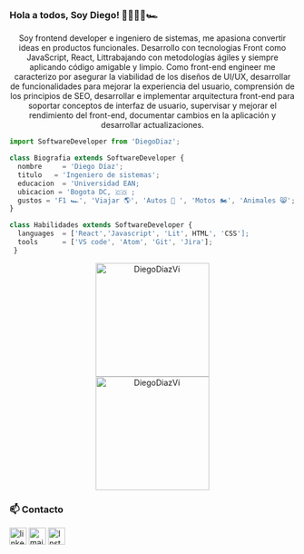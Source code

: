 ### Hola a todos, Soy Diego! 👋👨🏽‍💻🏎
<html>
<p align="center">
         Soy frontend developer e ingeniero de sistemas, me apasiona convertir ideas en productos funcionales. Desarrollo con tecnologias Front como JavaScript, React, Littrabajando con metodologías ágiles y siempre aplicando código amigable y limpio. Como front-end engineer me caracterizo por asegurar la viabilidad de los diseños de UI/UX, desarrollar de funcionalidades para mejorar la experiencia del usuario, comprensión de los principios de SEO, desarrollar e implementar arquitectura front-end para soportar conceptos de interfaz de usuario, supervisar y mejorar el rendimiento del front-end, documentar cambios en la aplicación y desarrollar actualizaciones.

</p>

```js
import SoftwareDeveloper from 'DiegoDiaz';

class Biografia extends SoftwareDeveloper {
  nombre     = 'Diego Díaz';
  titulo   = 'Ingeniero de sistemas';
  educacion  = 'Universidad EAN;
  ubicacion = 'Bogota DC, 🇨🇴 ;
  gustos = 'F1 🏎', 'Viajar 🌎', 'Autos 🚗 ', 'Motos 🏍', 'Animales 😸';
}

class Habilidades extends SoftwareDeveloper {
  languages  = ['React','Javascript', 'Lit', HTML', 'CSS'];
  tools      = ['VS code', 'Atom', 'Git', 'Jira'];
 }
```
<p align="center">
  <img src="https://github-readme-stats.vercel.app/api?username=DiegoDiazVi&show_icons=true&theme=dracula"" alt="DiegoDiazVi" height="200px"/> 
   <br>
  <img src="https://github-readme-stats.vercel.app/api/top-langs?username=DiegoDiazVi&langs_count=10&show_icons=true&locale=en&layout=compact&theme=dracula" alt="DiegoDiazVi" height="200px"/>
</p>

                                                                                                                             
 ### 📫 Contacto
<!--[![LinkedIn](https://www.vectorlogo.zone/logos/linkedin/linkedin-icon.svg "quan-le-5932b8160")](https://www.linkedin.com/in/quan-le-5932b8160/)-->
<a href="https://www.linkedin.com/in/diego-esteban-d%C3%ADaz-vivas-3009a3169/"><img src="https://www.vectorlogo.zone/logos/linkedin/linkedin-icon.svg" width="30px" alt="linkedin"></a>
<a href="mailto:ddiazvi29075@universidadean.edu.co"><img src="https://www.vectorlogo.zone/logos/gmail/gmail-icon.svg" width="30px" alt="mail"></a> 
<a href="https://www.instagram.com/diegodiazviv/"><img src="https://www.vectorlogo.zone/logos/instagram/instagram-icon.svg" width="30px" alt="Instagram"></a>

</html>

                                                                                                            


                                                                                                                             
